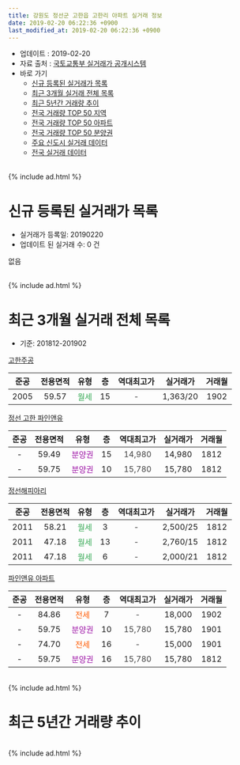 ```yaml
---
title: 강원도 정선군 고한읍 고한리 아파트 실거래 정보
date: 2019-02-20 06:22:36 +0900
last_modified_at: 2019-02-20 06:22:36 +0900
---
```


* 업데이트 : 2019-02-20
* 자료 출처 : [국토교통부 실거래가 공개시스템](http://rt.molit.go.kr)
* 바로 가기
    * [신규 등록된 실거래가 목록](#신규-등록된-실거래가-목록)
    * [최근 3개월 실거래 전체 목록](#최근-3개월-실거래-전체-목록)
    * [최근 5년간 거래량 추이](#최근-5년간-거래량-추이)
    * [전국 거래량 TOP 50 지역](https://inasie.github.io/apt-trade-info/최근-3개월-전국에서-가장-거래가-많이-발생한-지역)
    * [전국 거래량 TOP 50 아파트](https://inasie.github.io/apt-trade-info/최근-3개월-전국에서-가장-거래가-많이-발생한-아파트)
    * [전국 거래량 TOP 50 분양권](https://inasie.github.io/apt-trade-info/최근-3개월-전국에서-가장-거래가-많이-발생한-분양권)
    * [주요 신도시 실거래 데이터](https://inasie.github.io/apt-trade-info/주요-신도시)
    * [전국 실거래 데이터](https://inasie.github.io/apt-trade-info/전국)
<br>
{% include ad.html %}
<br>

# 신규 등록된 실거래가 목록
* 실거래가 등록일: 20190220
* 업데이트 된 실거래 수: 0 건

없음

<br>
{% include ad.html %}
<br>

# 최근 3개월 실거래 전체 목록
* 기준: 201812-201902


[고한주공](https://search.naver.com/search.naver?query=%EA%B0%95%EC%9B%90%EB%8F%84+%EC%A0%95%EC%84%A0%EA%B5%B0+%EA%B3%A0%ED%95%9C%EC%9D%8D+%EA%B3%A0%ED%95%9C%EB%A6%AC+%EA%B3%A0%ED%95%9C%EC%A3%BC%EA%B3%B5)

|준공|전용면적|유형|층|역대최고가|실거래가|거래월|
|:---:|:---:|:---:|:---:|:---:|:---:|:---:|
|2005|59.57|<span style="color:#34a853">월세</span>|15|<span style="color:#444444">-</span>|1,363/20|1902|

[정선 고한 파인앤유](https://search.naver.com/search.naver?query=%EA%B0%95%EC%9B%90%EB%8F%84+%EC%A0%95%EC%84%A0%EA%B5%B0+%EA%B3%A0%ED%95%9C%EC%9D%8D+%EA%B3%A0%ED%95%9C%EB%A6%AC+%EC%A0%95%EC%84%A0+%EA%B3%A0%ED%95%9C+%ED%8C%8C%EC%9D%B8%EC%95%A4%EC%9C%A0)

|준공|전용면적|유형|층|역대최고가|실거래가|거래월|
|:---:|:---:|:---:|:---:|:---:|:---:|:---:|
|-|59.49|<span style="color:#9C11A5">분양권</span>|15|<span style="color:#444444">14,980</span>|14,980|1812|
|-|59.75|<span style="color:#9C11A5">분양권</span>|10|<span style="color:#444444">15,780</span>|15,780|1812|

[정선해피아리](https://search.naver.com/search.naver?query=%EA%B0%95%EC%9B%90%EB%8F%84+%EC%A0%95%EC%84%A0%EA%B5%B0+%EA%B3%A0%ED%95%9C%EC%9D%8D+%EA%B3%A0%ED%95%9C%EB%A6%AC+%EC%A0%95%EC%84%A0%ED%95%B4%ED%94%BC%EC%95%84%EB%A6%AC)

|준공|전용면적|유형|층|역대최고가|실거래가|거래월|
|:---:|:---:|:---:|:---:|:---:|:---:|:---:|
|2011|58.21|<span style="color:#34a853">월세</span>|3|<span style="color:#444444">-</span>|2,500/25|1812|
|2011|47.18|<span style="color:#34a853">월세</span>|13|<span style="color:#444444">-</span>|2,760/15|1812|
|2011|47.18|<span style="color:#34a853">월세</span>|6|<span style="color:#444444">-</span>|2,000/21|1812|

[파인앤유 아파트](https://search.naver.com/search.naver?query=%EA%B0%95%EC%9B%90%EB%8F%84+%EC%A0%95%EC%84%A0%EA%B5%B0+%EA%B3%A0%ED%95%9C%EC%9D%8D+%EA%B3%A0%ED%95%9C%EB%A6%AC+%ED%8C%8C%EC%9D%B8%EC%95%A4%EC%9C%A0+%EC%95%84%ED%8C%8C%ED%8A%B8)

|준공|전용면적|유형|층|역대최고가|실거래가|거래월|
|:---:|:---:|:---:|:---:|:---:|:---:|:---:|
|-|84.86|<span style="color:#ff5a00">전세</span>|7|<span style="color:#444444">-</span>|18,000|1902|
|-|59.75|<span style="color:#9C11A5">분양권</span>|10|<span style="color:#444444">15,780</span>|15,780|1901|
|-|74.70|<span style="color:#ff5a00">전세</span>|16|<span style="color:#444444">-</span>|15,000|1901|
|-|59.75|<span style="color:#9C11A5">분양권</span>|16|<span style="color:#444444">15,780</span>|15,780|1812|


<br>
{% include ad.html %}
<br>

# 최근 5년간 거래량 추이


<div style="width:100%;">
    <canvas id="deal_progress" height="200"></canvas>
</div>

<script>
new Chart(document.getElementById("deal_progress"), {
    type: 'line',
    data: {
        labels: ['201402','201403','201404','201405','201406','201407','201408','201409','201410','201411','201412','201501','201502','201503','201504','201505','201506','201507','201508','201509','201510','201511','201512','201601','201602','201603','201604','201605','201606','201607','201608','201609','201610','201611','201612','201701','201702','201703','201704','201705','201706','201707','201708','201709','201710','201711','201712','201801','201802','201803','201804','201805','201806','201807','201808','201809','201810','201811','201812','201901','201902'],
        datasets: [{
            label: '매매',
            pointRadius: 1,
            data: [0, 0, 1, 0, 0, 3, 0, 1, 4, 2, 0, 0, 0, 1, 0, 0, 1, 0, 2, 1, 8, 3, 1, 1, 0, 0, 0, 5, 1, 1, 1, 0, 0, 0, 0, 0, 0, 0, 0, 0, 0, 0, 0, 0, 0, 0, 0, 3, 0, 0, 1, 1, 0, 1, 2, 3, 1, 5, 3, 1, 0],
            borderColor: "rgba(255, 201, 14, 1)",
            backgroundColor: "rgba(255, 201, 14, 0.5)",
            fill: false,
            lineTension: 0
        },{
            label: '전월세',
            pointRadius: 1,
            data: [0, 1, 0, 1, 0, 2, 0, 2, 2, 2, 5, 2, 0, 1, 4, 1, 0, 0, 0, 1, 3, 1, 3, 0, 3, 1, 0, 1, 0, 1, 1, 0, 3, 1, 7, 0, 1, 0, 0, 1, 0, 0, 0, 0, 0, 0, 1, 0, 6, 0, 0, 1, 3, 0, 1, 0, 0, 3, 3, 1, 2],
            borderColor: "rgba(0, 141, 185, 1)",
            backgroundColor: "rgba(0, 141, 185, 0.5)",
            fill: false,
            lineTension: 0
        }
        ]
    },
    options: {
        responsive: true,
        title: {
            display: false
        },
        tooltips: {
            mode: 'index',
            intersect: false
        },
        hover: {
            mode: 'nearest',
            intersect: true
        },
        scales: {
            xAxes: [{
                display: true,
                scaleLabel: {
                    display: true,
                    labelString: '년/월'
                }
            }],
            yAxes: [{
                display: true,
                ticks: {
                    suggestedMin: 0,
                },
                scaleLabel: {
                    display: true,
                    labelString: '실거래 수'
                }
            }]
        }
    }
});

</script>


<br>
{% include ad.html %}
<br>

